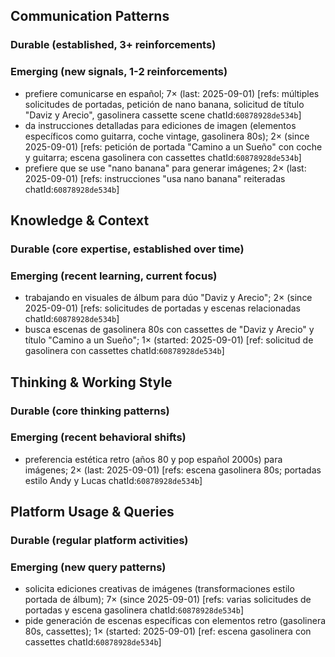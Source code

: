 ## Communication Patterns
### Durable (established, 3+ reinforcements)

### Emerging (new signals, 1-2 reinforcements)
- prefiere comunicarse en español; 7× (last: 2025-09-01) [refs: múltiples solicitudes de portadas, petición de nano banana, solicitud de título "Daviz y Arecio", gasolinera cassette scene chatId:`60878928de534b`]
- da instrucciones detalladas para ediciones de imagen (elementos específicos como guitarra, coche vintage, gasolinera 80s); 2× (since 2025-09-01) [refs: petición de portada "Camino a un Sueño" con coche y guitarra; escena gasolinera con cassettes chatId:`60878928de534b`]
- prefiere que se use "nano banana" para generar imágenes; 2× (last: 2025-09-01) [refs: instrucciones "usa nano banana" reiteradas chatId:`60878928de534b`]

## Knowledge & Context
### Durable (core expertise, established over time)

### Emerging (recent learning, current focus)
- trabajando en visuales de álbum para dúo "Daviz y Arecio"; 2× (since 2025-09-01) [refs: solicitudes de portadas y escenas relacionadas chatId:`60878928de534b`]
- busca escenas de gasolinera 80s con cassettes de "Daviz y Arecio" y título "Camino a un Sueño"; 1× (started: 2025-09-01) [ref: solicitud de gasolinera con cassettes chatId:`60878928de534b`]

## Thinking & Working Style
### Durable (core thinking patterns)

### Emerging (recent behavioral shifts)
- preferencia estética retro (años 80 y pop español 2000s) para imágenes; 2× (last: 2025-09-01) [refs: escena gasolinera 80s; portadas estilo Andy y Lucas chatId:`60878928de534b`]

## Platform Usage & Queries
### Durable (regular platform activities)

### Emerging (new query patterns)
- solicita ediciones creativas de imágenes (transformaciones estilo portada de álbum); 7× (since 2025-09-01) [refs: varias solicitudes de portadas y escena gasolinera chatId:`60878928de534b`]
- pide generación de escenas específicas con elementos retro (gasolinera 80s, cassettes); 1× (started: 2025-09-01) [ref: escena gasolinera con cassettes chatId:`60878928de534b`]